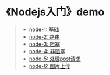 # 《Nodejs入门》demo

> + [node-1: 基础](node-1/README.md)
> + [node-2: 路由](node-2/README.md)
> + [node-3: 阻塞](node-3/README.md)
> + [node-4: 非阻塞](node-4/README.md)
> + [node-5: 处理post请求](node-5/README.md)
> + [node-6: 图片上传](node-6/README.md)
